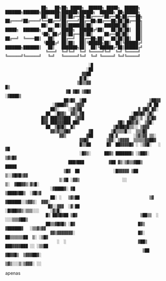                     ██╗   ██╗██╗ █████╗  ██████╗ █████╗  ██████╗     ███████╗███████╗████████╗███████╗██████╗  ██████╗ ██╗██████╗
                    ██║   ██║██║██╔══██╗██╔════╝██╔══██╗██╔═══██╗    ██╔════╝██╔════╝╚══██╔══╝██╔════╝██╔══██╗██╔═══██╗██║██╔══██╗
                    ██║   ██║██║███████║██║     ███████║██║   ██║    █████╗  ███████╗   ██║   █████╗  ██████╔╝██║   ██║██║██║  ██║
                    ╚██╗ ██╔╝██║██╔══██║██║     ██╔══██║██║   ██║    ██╔══╝  ╚════██║   ██║   ██╔══╝  ██╔══██╗██║   ██║██║██║  ██║
                     ╚████╔╝ ██║██║  ██║╚██████╗██║  ██║╚██████╔╝    ███████╗███████║   ██║   ███████╗██║  ██║╚██████╔╝██║██████╔╝
                      ╚═══╝  ╚═╝╚═╝  ╚═╝ ╚═════╝╚═╝  ╚═╝ ╚═════╝     ╚══════╝╚══════╝   ╚═╝   ╚══════╝╚═╝  ╚═╝ ╚═════╝ ╚═╝╚═════╝
                                                                                                                                 
                                         ░█                                                        
                                        ░██                                                        
                                      ▓▓██                                                         
                                     █▒█░                                                          
                                    ▒█▒▒▓▓                                █▒                       
                               ▓█ ▓█▓ ▒▓█▓                           ░▓████▒                       
                              ██▒█▓  ▒██                            ▒██▓▓                          
                         ░▓███▓▒   ▒▓▓▓                            ▒█ ██                           
                        ██▒░    ░▒▓▒▓█                         ▓ ▓█▓ █▓░                           
                      ██  ░█▓▓▒  ▓▓▒░▓█                     ░██▓█▓░▒█▒                             
                    █▓▓ ███▓▓▓███  ▒▓▓█                    ▓█▓▒░▒ ░▓▒█▓                            
                    █▓▓ ███▓▓▓███ ██▓                 ▓█▒ ██▓▒▓░  ▒▓█░                             
                      ██  ▒█▓█▒  █▒                 ▒█▓██▓█▒▒░░ ▒▓▓▓                               
                        ▓▓▒▓▒▒▓█▓        ▓█        ▒█▒▒▒▒█░░  ▒▒▒█▓                                
                            ▓▓▒         ▓██       ▓█░▓       ░▒▓▒▓▓ ▒▒░                            
                                     ▓▓█▓        ▒▓▓░ ▒▓▓▓▓  ▒▒▒▒▒▓▓██▓                            
                                     █▒▒██       █▓  ██▓▓▓▓█▓ ░ ░▒▓█░   ░                         ▓█
                                     ░█▓▒░      ██▓▒ ███████▒ ░▒██▓░                           ▒▓▒█▓
                                ███▓███           ▓██ ▓▒░▒▓▒▒▓██▒                             █████
                              ▒█▓  ██               ░█▓▓▓▓▓ ▒██                        ▒░░▓█▓█▒▓▓  
                            ▒░▓█ ░▓▓▒                   ░░                       ▒░  ▓██▓▓▒░▓▒█░   
                        ░▓████▓░ ▓█                                           ▒████▓██▒  ░▓█▒▓     
                        ██░ ░   ▒▓▒██                               ▒▓  ▓██████░░▒▓▓▒░  ▓▓▓░       
                       █▓░░▓▓▓  ░▓░██                             ░█▓██▓▓▒░▒▒▒░░░     ░▓▒█░        
                      █▒ ██▓█▓██ ▒█▓                            ▒██▒▒  ░        ░░░▒▒▒▓██▒         
                      ██▒▒▓█▓█▒ ░█▓                            █▓▒   ▓██████▓   ░▒▒▓▒▓▓            
                        ▓▓▒▓▓▓▓▓▓▓░                            █▓░  ██▒▒▒▒▒▒██  ▒░ ░▒█▓            
                           ░  ░                                ▓██▒ ███▓▓▓▓███ ░░ ░▒▒██            
                                                                 ▒██  ▓█▓▓█▒  ▒▓▓▓██▓░             
                                                                   ▒▓▒░░░▒░▒▓▓▓░ ░░                
apenas

